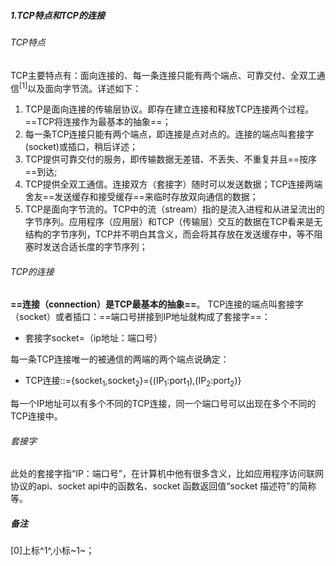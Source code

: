 ##### 1.TCP特点和TCP的连接

###### TCP特点

TCP主要特点有：面向连接的、每一条连接只能有两个端点、可靠交付、全双工通信<sup>[1]</sup>以及面向字节流。详述如下：

1. TCP是面向连接的传输层协议。即存在建立连接和释放TCP连接两个过程。==TCP将连接作为最基本的抽象==；
2. 每一条TCP连接只能有两个端点，即连接是点对点的。连接的端点叫套接字(socket)或插口，稍后详述；
3. TCP提供可靠交付的服务，即传输数据无差错、不丢失、不重复并且==按序==到达;
4. TCP提供全双工通信。连接双方（套接字）随时可以发送数据；TCP连接两端舍友==发送缓存和接受缓存==来临时存放双向通信的数据；
5. TCP是面向字节流的。TCP中的流（stream）指的是流入进程和从进呈流出的字节序列。应用程序（应用层）和TCP（传输层）交互的数据在TCP看来是无结构的字节序列，TCP并不明白其含义，而会将其存放在发送缓存中，等不阻塞时发送合适长度的字节序列；

###### TCP的连接

**==连接（connection）是TCP最基本的抽象==**。
TCP连接的端点叫套接字（socket）或者插口：==端口号拼接到IP地址就构成了套接字==：

- 套接字socket=（ip地址：端口号）
    
每一条TCP连接唯一的被通信的两端的两个端点说确定：

- TCP连接::={socket<sub>1</sub>,socket<sub>2</sub>}={(IP<sub>1</sub>:port<sub>1</sub>),(IP<sub>2</sub>:port<sub>2</sub>)}


每一个IP地址可以有多个不同的TCP连接，同一个端口号可以出现在多个不同的TCP连接中。

###### 套接字

此处的套接字指“IP：端口号”，在计算机中他有很多含义，比如应用程序访问联网协议的api、socket api中的函数名、socket 函数返回值“socket 描述符”的简称等。


##### 备注

[0]上标^1^,小标~1~；